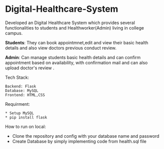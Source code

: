 # Digital-Healthcare-System
Developed an Digital Healthcare System which provides several functionalities to students and Healthworker(Admin) living in college campus.

**Students**: They can book appointmnet,edit and view their basic health details and also view doctors previous conduct review.

**Admin**: Can manage students basic health details and can confirm appointment based on availability, with confirmation mail and can also upload doctor's review .

Tech Stack: 
```
Backend: Flask 
Database: MySQL 
Frontend: HTML,CSS
```

Requirment:
```
* Setup MySQL
* pip install flask
```


How to run on local: 
* Clone the repository and config with your database name and password
* Create Database by simply implementing code from health.sql file

